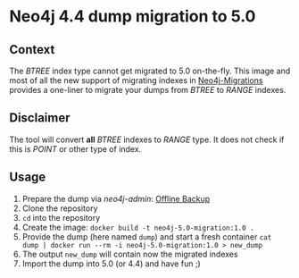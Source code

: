 # Neo4j 4.4 dump migration to 5.0

## Context
The _BTREE_ index type cannot get migrated to 5.0 on-the-fly.
This image and most of all the new support of migrating indexes in [Neo4j-Migrations](https://michael-simons.github.io/neo4j-migrations/current/) provides a one-liner to migrate your dumps from _BTREE_ to _RANGE_ indexes.

## Disclaimer
The tool will convert **all** _BTREE_ indexes to _RANGE_ type.
It does not check if this is _POINT_ or other type of index.

## Usage
1. Prepare the dump via _neo4j-admin_: [Offline Backup](https://neo4j.com/docs/operations-manual/current/backup-restore/offline-backup/)
2. Clone the repository
3. `cd` into the repository
4. Create the image: `docker build -t neo4j-5.0-migration:1.0 .`
5. Provide the dump (here named `dump`) and start a fresh container `cat dump | docker run --rm -i neo4j-5.0-migration:1.0 > new_dump`
6. The output `new_dump` will contain now the migrated indexes
7. Import the dump into 5.0 (or 4.4) and have fun ;)